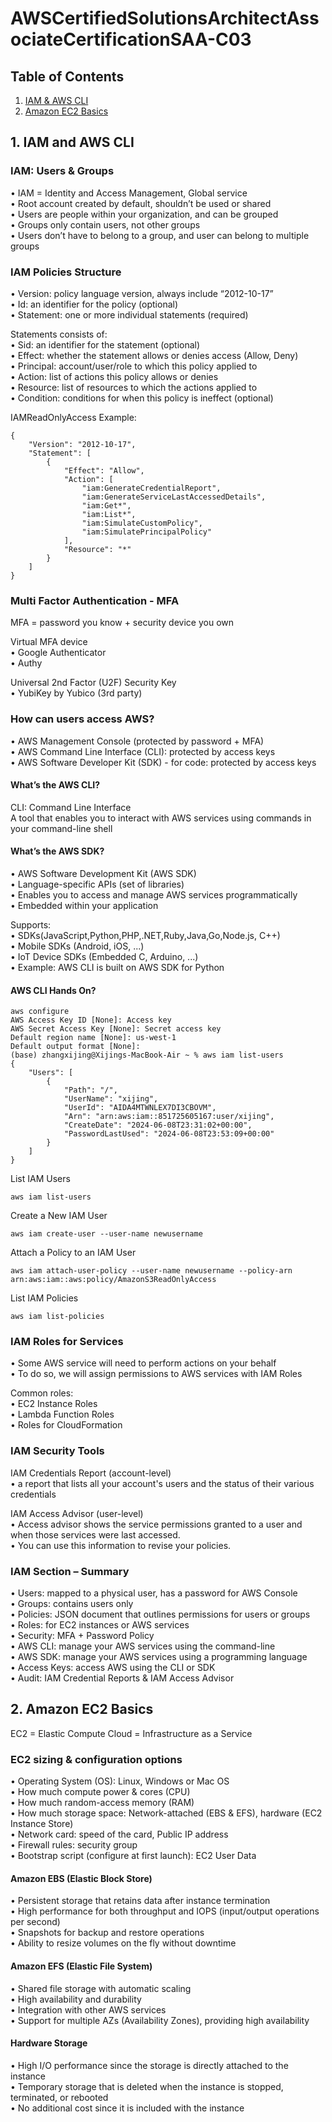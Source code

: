 # AWSCertifiedSolutionsArchitectAssociateCertificationSAA-C03

## Table of Contents

1. [IAM & AWS CLI](#1-IAM-and-AWS-CLI)
2. [Amazon EC2 Basics](#2-Amazon-EC2-Basics)

## 1. IAM and AWS CLI
### IAM: Users & Groups
• IAM = Identity and Access Management, Global service<br>
• Root account created by default, shouldn’t be used or shared<br>
• Users are people within your organization, and can be grouped<br>
• Groups only contain users, not other groups<br>
• Users don’t have to belong to a group, and user can belong to multiple groups<br>

### IAM Policies Structure
• Version: policy language version, always include “2012-10-17”<br>
• Id: an identifier for the policy (optional)<br>
• Statement: one or more individual statements (required)<br>

Statements consists of: <br>
• Sid: an identifier for the statement (optional)<br>
• Effect: whether the statement allows or denies access (Allow, Deny)<br>
• Principal: account/user/role to which this policy applied to<br>
• Action: list of actions this policy allows or denies<br>
• Resource: list of resources to which the actions applied to<br>
• Condition: conditions for when this policy is ineffect (optional)<br>

IAMReadOnlyAccess Example:<br>
```
{
    "Version": "2012-10-17",
    "Statement": [
        {
            "Effect": "Allow",
            "Action": [
                "iam:GenerateCredentialReport",
                "iam:GenerateServiceLastAccessedDetails",
                "iam:Get*",
                "iam:List*",
                "iam:SimulateCustomPolicy",
                "iam:SimulatePrincipalPolicy"
            ],
            "Resource": "*"
        }
    ]
}
```

### Multi Factor Authentication - MFA
MFA = password you know + security device you own<br>

Virtual MFA device<br>
• Google Authenticator<br>
• Authy<br>

Universal 2nd Factor (U2F) Security Key<br>
• YubiKey by Yubico (3rd party)<br>

### How can users access AWS?
• AWS Management Console (protected by password + MFA)<br>
• AWS Command Line Interface (CLI): protected by access keys<br>
• AWS Software Developer Kit (SDK) - for code: protected by access keys<br>

#### What’s the AWS CLI?
CLI: Command Line Interface<br>
A tool that enables you to interact with AWS services using commands in your command-line shell<br>

#### What’s the AWS SDK?
• AWS Software Development Kit (AWS SDK)<br>
• Language-specific APIs (set of libraries)<br>
• Enables you to access and manage AWS services programmatically<br>
• Embedded within your application<br>

Supports:<br>
• SDKs(JavaScript,Python,PHP,.NET,Ruby,Java,Go,Node.js, C++)<br>
• Mobile SDKs (Android, iOS, ...)<br>
• IoT Device SDKs (Embedded C, Arduino, ...)<br>
• Example: AWS CLI is built on AWS SDK for Python<br>

#### AWS CLI Hands On?
```
aws configure
AWS Access Key ID [None]: Access key
AWS Secret Access Key [None]: Secret access key
Default region name [None]: us-west-1
Default output format [None]: 
(base) zhangxijing@Xijings-MacBook-Air ~ % aws iam list-users
{
    "Users": [
        {
            "Path": "/",
            "UserName": "xijing",
            "UserId": "AIDA4MTWNLEX7DI3CBOVM",
            "Arn": "arn:aws:iam::851725605167:user/xijing",
            "CreateDate": "2024-06-08T23:31:02+00:00",
            "PasswordLastUsed": "2024-06-08T23:53:09+00:00"
        }
    ]
}
```

List IAM Users
```
aws iam list-users
```

Create a New IAM User
```
aws iam create-user --user-name newusername
```

Attach a Policy to an IAM User
```
aws iam attach-user-policy --user-name newusername --policy-arn arn:aws:iam::aws:policy/AmazonS3ReadOnlyAccess
```

List IAM Policies
```
aws iam list-policies
```

### IAM Roles for Services
• Some AWS service will need to perform actions on your behalf<br>
• To do so, we will assign permissions to AWS services with IAM Roles<br>

Common roles:<br>
• EC2 Instance Roles<br>
• Lambda Function Roles<br>
• Roles for CloudFormation<br>

### IAM Security Tools
IAM Credentials Report (account-level)<br>
• a report that lists all your account's users and the status of their various
credentials<br>

IAM Access Advisor (user-level)<br>
• Access advisor shows the service permissions granted to a user and when those
services were last accessed.<br>
• You can use this information to revise your policies.<br>

### IAM Section – Summary
• Users: mapped to a physical user, has a password for AWS Console<br>
• Groups: contains users only<br>
• Policies: JSON document that outlines permissions for users or groups<br>
• Roles: for EC2 instances or AWS services<br>
• Security: MFA + Password Policy<br>
• AWS CLI: manage your AWS services using the command-line<br>
• AWS SDK: manage your AWS services using a programming language<br>
• Access Keys: access AWS using the CLI or SDK<br>
• Audit: IAM Credential Reports & IAM Access Advisor<br>

## 2. Amazon EC2 Basics
EC2 = Elastic Compute Cloud = Infrastructure as a Service<br>

### EC2 sizing & configuration options
• Operating System (OS): Linux, Windows or Mac OS<br>
• How much compute power & cores (CPU)<br>
• How much random-access memory (RAM)<br>
• How much storage space: Network-attached (EBS & EFS), hardware (EC2 Instance Store)<br>
• Network card: speed of the card, Public IP address<br>
• Firewall rules: security group<br>
• Bootstrap script (configure at first launch): EC2 User Data<br>

#### Amazon EBS (Elastic Block Store)
• Persistent storage that retains data after instance termination<br>
• High performance for both throughput and IOPS (input/output operations per second)<br>
• Snapshots for backup and restore operations<br>
• Ability to resize volumes on the fly without downtime<br>

#### Amazon EFS (Elastic File System)
• Shared file storage with automatic scaling<br>
• High availability and durability<br>
• Integration with other AWS services<br>
• Support for multiple AZs (Availability Zones), providing high availability<br>

#### Hardware Storage
• High I/O performance since the storage is directly attached to the instance<br>
• Temporary storage that is deleted when the instance is stopped, terminated, or rebooted<br>
• No additional cost since it is included with the instance<br>